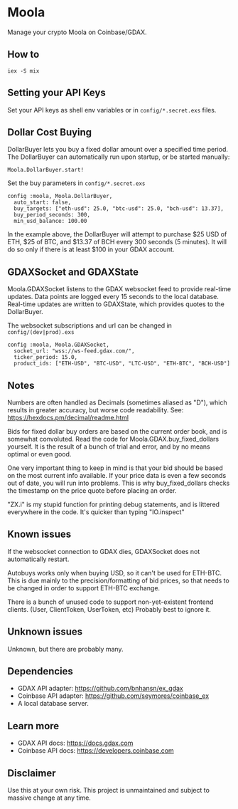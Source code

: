 # Moola

Manage your crypto Moola on Coinbase/GDAX.

## How to

    iex -S mix

## Setting your API Keys

Set your API keys as shell env variables or in `config/*.secret.exs` files.

## Dollar Cost Buying

DollarBuyer lets you buy a fixed dollar amount over a specified time period. The DollarBuyer can automatically run upon startup, or be started manually:

    Moola.DollarBuyer.start!

Set the buy parameters in `config/*.secret.exs`

    config :moola, Moola.DollarBuyer,
      auto_start: false,
      buy_targets: ["eth-usd": 25.0, "btc-usd": 25.0, "bch-usd": 13.37],
      buy_period_seconds: 300,
      min_usd_balance: 100.00

In the example above, the DollarBuyer will attempt to purchase $25 USD of ETH, $25 of BTC, and $13.37 of BCH every 300 seconds (5 minutes). It will do so only if there is at least $100 in your GDAX account.

## GDAXSocket and GDAXState

Moola.GDAXSocket listens to the GDAX websocket feed to provide real-time updates. Data points are logged every 15 seconds to the local database. Real-time updates are written to GDAXState, which provides quotes to the DollarBuyer.

The websocket subscriptions and url can be changed in `config/(dev|prod).exs`

    config :moola, Moola.GDAXSocket,
      socket_url: "wss://ws-feed.gdax.com/",
      ticker_period: 15.0,
      product_ids: ["ETH-USD", "BTC-USD", "LTC-USD", "ETH-BTC", "BCH-USD"]

## Notes

Numbers are often handled as Decimals (sometimes aliased as "D"), which results in greater accuracy, but worse code readability. See: https://hexdocs.pm/decimal/readme.html

Bids for fixed dollar buy orders are based on the current order book, and is somewhat convoluted. Read the code for Moola.GDAX.buy_fixed_dollars yourself. It is the result of a bunch of trial and error, and by no means optimal or even good.

One very important thing to keep in mind is that your bid should be based on the most current info available. If your price data is even a few seconds out of date, you will run into problems. This is why buy_fixed_dollars checks the timestamp on the price quote before placing an order.

"ZX.i" is my stupid function for printing debug statements, and is littered everywhere in the code. It's quicker than typing "IO.inspect"

## Known issues

If the websocket connection to GDAX dies, GDAXSocket does not automatically restart.

Autobuys works only when buying USD, so it can't be used for ETH-BTC. This is due mainly to the precision/formatting of bid prices, so that needs to be changed in order to support ETH-BTC exchange.

There is a bunch of unused code to support non-yet-existent frontend clients. (User, ClientToken, UserToken, etc) Probably best to ignore it.

## Unknown issues

Unknown, but there are probably many.

## Dependencies

  * GDAX API adapter: https://github.com/bnhansn/ex_gdax
  * Coinbase API adapter: https://github.com/seymores/coinbase_ex
  * A local database server.

## Learn more

  * GDAX API docs: https://docs.gdax.com
  * Coinbase API docs: https://developers.coinbase.com

## Disclaimer

Use this at your own risk. This project is unmaintained and subject to massive change at any time.
